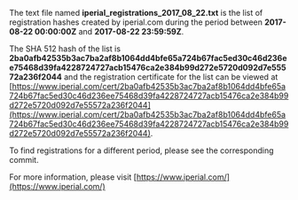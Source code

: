 The text file named **iperial_registrations_2017_08_22.txt** is the list of registration hashes created by iperial.com during the period between **2017-08-22 00:00:00Z** and **2017-08-22 23:59:59Z**.

The SHA 512 hash of the list is **2ba0afb42535b3ac7ba2af8b1064dd4bfe65a724b67fac5ed30c46d236ee75468d39fa4228724727acb15476ca2e384b99d272e5720d092d7e55572a236f2044** and the registration certificate for the list can be viewed at [https://www.iperial.com/cert/2ba0afb42535b3ac7ba2af8b1064dd4bfe65a724b67fac5ed30c46d236ee75468d39fa4228724727acb15476ca2e384b99d272e5720d092d7e55572a236f2044](https://www.iperial.com/cert/2ba0afb42535b3ac7ba2af8b1064dd4bfe65a724b67fac5ed30c46d236ee75468d39fa4228724727acb15476ca2e384b99d272e5720d092d7e55572a236f2044).

To find registrations for a different period, please see the corresponding commit.

For more information, please visit [https://www.iperial.com/](https://www.iperial.com/)

